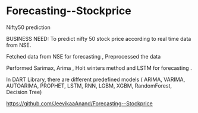 # Forecasting--Stockprice
Nifty50 prediction


BUSINESS NEED: To predict nifty 50 stock price according to real time data from NSE.

Fetched data from NSE for forecasting , Preprocessed the data

Performed Sarimax, Arima , Holt winters method and LSTM for forecasting .

In DART Library, there are different predefined models ( ARIMA, VARIMA, AUTOARIMA, PROPHET, LSTM, RNN, LGBM, XGBM, RandomForest, Decision Tree)

https://github.com/JeevikaaAnand/Forecasting--Stockprice
